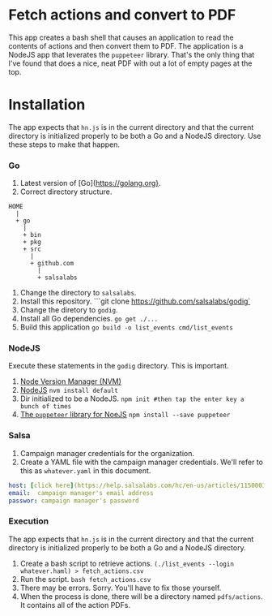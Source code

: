 # Fetch actions and convert to PDF

This app creates a bash shell that causes an application to read the
contents of actions and then convert them to PDF.  The application is
a NodeJS app that leverates the `puppeteer` library.  That's the only
thing that I've found that does a nice, neat PDF with out a lot of 
empty pages at the top.

# Installation

The app expects that `hn.js` is in the current directory and that the current
directory is initialized properly to be both a Go and a NodeJS directory. Use
these steps to make that happen.

### Go
1. Latest version of [Go](https://golang.org}.
1. Correct directory structure.
```
HOME
  |
  + go
    |
    + bin
    + pkg
    + src
      |
      + github.com
        |
        + salsalabs
```
1. Change the directory to `salsalabs`.
1. Install this repository.
```git clone https://github.com/salsalabs/godig`
1. Change the diretory to `godig`.
1. Install all Go dependencies.
```go get ./...```
1. Build this application
```go build -o list_events cmd/list_events```

### NodeJS

Execute these statements in the `godig` directory.  This is important.

1. [Node Version Manager (NVM)](https://github.com/nvm-sh/nvm)
1. [NodeJS](https://nodejs.org)
```nvm install default```
1. Dir initialized to be a NodeJS.
```npm init #then tap the enter key a bunch of times```
1. [The `puppeteer` library for NoeJS](https://github.com/GoogleChrome/puppeteer)
```npm install --save puppeteer```


### Salsa
1. Campaign manager credentials for the organization.
1. Create a YAML file with the campaign manager credentials.  We'll refer to this as `whatever.yaml` in this document.
```yaml
host: [click here](https://help.salsalabs.com/hc/en-us/articles/115000341773-Salsa-Classic-API#api_host) to find the host
email:  campaign manager's email address
passwor: campaign manager's password
```

### Execution

The app expects that `hn.js` is in the current directory and that the current
directory is initialized properly to be both a Go and a NodeJS directory.  

1. Create a bash script to retrieve actions.
```(./list_events --login whatever.haml) > fetch_actions.csv```
1. Run the script.
```bash fetch_actions.csv```
1. There may be errors.  Sorry.  You'll have to fix those yourself.
1. When the process is done, there will be a directory named `pdfs/actions`. It contains all of the action PDFs.

